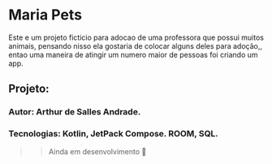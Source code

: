 # Maria Pets

Este e um projeto ficticio para adocao de uma professora que possui muitos animais, 
pensando nisso ela gostaria de colocar alguns deles para adoção,, entao uma maneira de atingir um numero maior de pessoas foi criando um app.



## Projeto:
### Autor: Arthur de Salles Andrade.
### Tecnologias: Kotlin, JetPack Compose. ROOM, SQL.


>> Ainda em desenvolvimento :seedling:

